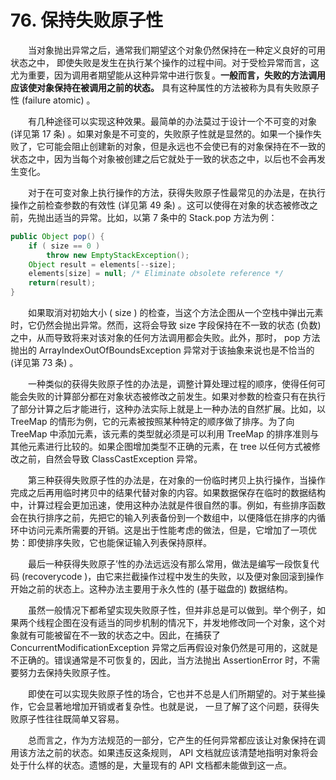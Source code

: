 # 76. 保持失败原子性

　　当对象抛出异常之后，通常我们期望这个对象仍然保持在一种定义良好的可用状态之中， 即使失败是发生在执行某个操作的过程中间。对于受检异常而言，这尤为重要，因为调用者期望能从这种异常中进行恢复。**一般而言，失败的方法调用应该使对象保持在被调用之前的状态。** 具有这种属性的方法被称为具有失败原子性 (failure atomic) 。

　　有几种途径可以实现这种效果。最简单的办法莫过于设计一个不可变的对象 (详见第 17 条) 。如果对象是不可变的，失败原子性就是显然的。如果一个操作失败了，它可能会阻止创建新的对象，但是永远也不会使已有的对象保持在不一致的状态之中，因为当每个对象被创建之后它就处于一致的状态之中，以后也不会再发生变化。

　　对于在可变对象上执行操作的方法，获得失败原子性最常见的办法是，在执行操作之前检查参数的有效性 (详见第 49 条) 。这可以使得在对象的状态被修改之前，先抛出适当的异常。比如，以第 7 条中的 Stack.pop 方法为例：

```java
public Object pop() {
    if ( size == 0 )
        throw new EmptyStackException();
    Object result = elements[--size];
    elements[size] = null; /* Eliminate obsolete reference */
    return(result);
}
```

　　如果取消对初始大小 ( size ) 的检查，当这个方法企图从一个空栈中弹出元素时，它仍然会抛出异常。然而，这将会导致 size 字段保持在不一致的状态 (负数) 之中，从而导致将来对该对象的任何方法调用都会失败。此外，那时， pop 方法抛出的 ArrayIndexOutOfBoundsException 异常对于该抽象来说也是不恰当的 (详见第 73 条) 。

　　一种类似的获得失败原子性的办法是，调整计算处理过程的顺序，使得任何可能会失败的计算部分都在对象状态被修改之前发生。如果对参数的检查只有在执行了部分计算之后才能进行，这种办法实际上就是上一种办法的自然扩展。比如，以 TreeMap 的情形为例，它的元素被按照某种特定的顺序做了排序。为了向 TreeMap 中添加元素，该元素的类型就必须是可以利用 TreeMap 的排序准则与其他元素进行比较的。如果企图增加类型不正确的元素，在 tree 以任何方式被修改之前，自然会导致 ClassCastException 异常。

　　第三种获得失败原子性的办法是，在对象的一份临时拷贝上执行操作，当操作完成之后再用临时拷贝中的结果代替对象的内容。如果数据保存在临时的数据结构中，计算过程会更加迅速，使用这种办法就是件很自然的事。例如，有些排序函数会在执行排序之前，先把它的输入列表备份到一个数组中，以便降低在排序的内循环中访问元素所需要的开销。这是出于性能考虑的做法，但是，它增加了一项优势：即使排序失败，它也能保证输入列表保持原样。

　　最后一种获得失败原子’性的办法远远没有那么常用，做法是编写一段恢复代码 (recoverycode )，由它来拦截操作过程中发生的失败，以及便对象回滚到操作开始之前的状态上。这种办法主要用于永久性的 (基于磁盘的) 数据结构。

　　虽然一般情况下都希望实现失败原子性，但并非总是可以做到。举个例子，如果两个线程企图在没有适当的同步机制的情况下，并发地修改同一个对象，这个对象就有可能被留在不一致的状态之中。因此，在捕获了 ConcurrentModificationException 异常之后再假设对象仍然是可用的，这就是不正确的。错误通常是不可恢复的，因此，当方法抛出 AssertionError 时，不需要努力去保持失败原子性。

　　即使在可以实现失败原子性的场合，它也并不总是人们所期望的。对于某些操作，它会显著地增加开销或者复杂性。也就是说， 一旦了解了这个问题，获得失败原子性往往既简单又容易。

　　总而言之，作为方法规范的一部分，它产生的任何异常都应该让对象保持在调用该方法之前的状态。如果违反这条规则， API 文档就应该清楚地指明对象将会处于什么样的状态。遗憾的是，大量现有的 API 文档都未能做到这一点。